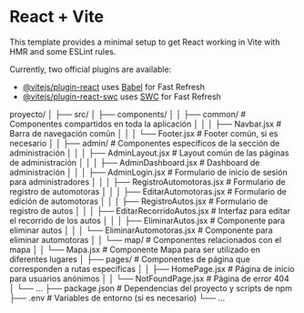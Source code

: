 # React + Vite

This template provides a minimal setup to get React working in Vite with HMR and some ESLint rules.

Currently, two official plugins are available:

- [@vitejs/plugin-react](https://github.com/vitejs/vite-plugin-react/blob/main/packages/plugin-react/README.md) uses [Babel](https://babeljs.io/) for Fast Refresh
- [@vitejs/plugin-react-swc](https://github.com/vitejs/vite-plugin-react-swc) uses [SWC](https://swc.rs/) for Fast Refresh



proyecto/
│
├── src/
│   ├── components/
│   │   ├── common/               # Componentes compartidos en toda la aplicación
│   │   │   ├── Navbar.jsx        # Barra de navegación común
│   │   │   └── Footer.jsx        # Footer común, si es necesario
│   │   ├── admin/                # Componentes específicos de la sección de administración
│   │   │   ├── AdminLayout.jsx   # Layout común de las páginas de administración
│   │   │   ├── AdminDashboard.jsx # Dashboard de administración
│   │   │   ├── AdminLogin.jsx    # Formulario de inicio de sesión para administradores
│   │   │   ├── RegistroAutomotoras.jsx # Formulario de registro de automotoras
│   │   │   ├── EditarAutomotoras.jsx  # Formulario de edición de automotoras
│   │   │   ├── RegistroAutos.jsx      # Formulario de registro de autos
│   │   │   ├── EditarRecorridoAutos.jsx # Interfaz para editar el recorrido de los autos
│   │   │   ├── EliminarAutos.jsx      # Componente para eliminar autos
│   │   │   └── EliminarAutomotoras.jsx # Componente para eliminar automotoras
│   │   └── map/                  # Componentes relacionados con el mapa
│   │       └── Mapa.jsx          # Componente Mapa para ser utilizado en diferentes lugares
│   ├── pages/                    # Componentes de página que corresponden a rutas específicas
│   │   ├── HomePage.jsx          # Página de inicio para usuarios anónimos
│   │   └── NotFoundPage.jsx      # Página de error 404
│   └── ...
├── package.json                  # Dependencias del proyecto y scripts de npm
├── .env                          # Variables de entorno (si es necesario)
└── ...